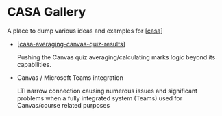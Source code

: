 # CASA Gallery

A place to dump various ideas and examples for [[casa]]

- [[casa-averaging-canvas-quiz-results]]

    Pushing the Canvas quiz averaging/calculating marks logic beyond its capabilities.

- Canvas / Microsoft Teams integration

    LTI narrow connection causing numerous issues and significant problems when a fully integrated system (Teams) used for Canvas/course related purposes

[//begin]: # "Autogenerated link references for markdown compatibility"
[casa]: casa "Contextually Appropriate Scaffolding Assemblages (CASA)"
[casa-averaging-canvas-quiz-results]: casa-averaging-canvas-quiz-results "Average Canvas quiz results"
[//end]: # "Autogenerated link references"